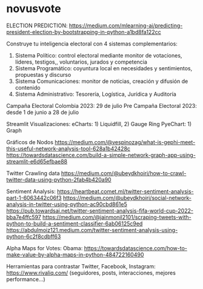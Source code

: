 # novusvote

ELECTION PREDICTION:
https://medium.com/mlearning-ai/predicting-president-election-by-bootstrapping-in-python-a1bd8fa122cc

Construye tu inteligencia electoral con 4 sistemas complementarios:
1) Sistema Político: control electoral mediante monitor de votaciones, líderes, testigos,, voluntarios, jurados y competencia
2) Sistema Programático: coyuntura local en necesidades y sentimientos, propuestas y discurso
3) Sistema Comunicaciones: monitor de noticias, creación y difusión de contenido
4) Sistema Administrativo: Tesorería, Logística, Jurídica y Auditoría

Campaña Electoral Colombia 2023: 29 de julio
Pre Campaña Electoral 2023: desde 1 de junio a 28 de julio


Streamlit Visualizaciones:
eCharts: 1) Liquidfill, 2) Gauge Ring
PyeChart: 1) Graph

Gráficos de Nodos
https://medium.com/@vespinozag/what-is-gephi-meet-this-useful-network-analysis-tool-628a1b42428c
https://towardsdatascience.com/build-a-simple-network-graph-app-using-streamlit-e6d65efbae88

Twitter 
Crawling data
https://medium.com/@ubeydkhoiri/how-to-crawl-twitter-data-using-python-2fab4b420a90

Sentiment Analysis:
https://heartbeat.comet.ml/twitter-sentiment-analysis-part-1-6063442c06f3
https://medium.com/@ubeydkhoiri/social-network-analysis-in-twitter-using-python-ac90cbd861e5
https://pub.towardsai.net/twitter-sentiment-analysis-fifa-world-cup-2022-bba7e4ffc597
https://medium.com/@jainmonil2101/scraping-tweets-with-python-to-build-a-sentiment-classifier-6ab06125c9ed
https://abdulmoiz121.medium.com/twitter-sentiment-analysis-using-python-6c2f8cdbff63

Alpha Maps for Votes:
Obama: https://towardsdatascience.com/how-to-make-value-by-alpha-maps-in-python-484722160490

Herramientas para contrastar Twitter, Facebook, Instagram: https://www.rivaliq.com/ (seguidores, posts, interacciones, mejores performance...)
